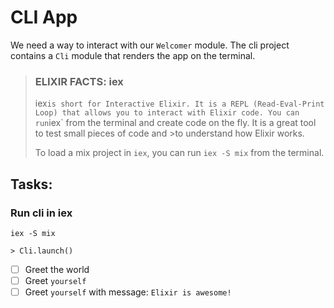 # CLI App

We need a way to interact with our `Welcomer` module.
The cli project contains a `Cli` module that renders the app on the terminal.

> ### ELIXIR FACTS: iex
>
> iex`is short for Interactive Elixir. It is a REPL (Read-Eval-Print Loop) that allows you to interact with Elixir code.
You can run`iex` from the terminal and create code on the fly. It is a great tool to test small pieces of code and >to understand how Elixir works.
>
> To load a mix project in `iex`, you can run `iex -S mix` from the terminal.

## Tasks:

### Run cli in iex

```
iex -S mix

> Cli.launch()
```

- [ ] Greet the world
- [ ] Greet `yourself`
- [ ] Greet `yourself` with message: `Elixir is awesome!`
